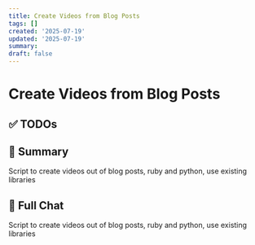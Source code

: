 ```yaml
---
title: Create Videos from Blog Posts
tags: []
created: '2025-07-19'
updated: '2025-07-19'
summary:
draft: false
---
```


# Create Videos from Blog Posts

## ✅ TODOs


## 📌 Summary
Script to create videos out of blog posts, ruby and python, use existing libraries

## 🧠 Full Chat


Script to create videos out of blog posts, ruby and python, use existing libraries